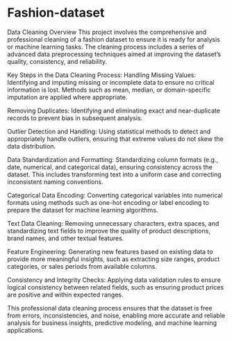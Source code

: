 # Fashion-dataset
Data Cleaning Overview
This project involves the comprehensive and professional cleaning of a fashion dataset to ensure it is ready for analysis or machine learning tasks. The cleaning process includes a series of advanced data preprocessing techniques aimed at improving the dataset’s quality, consistency, and reliability.

Key Steps in the Data Cleaning Process:
Handling Missing Values: Identifying and imputing missing or incomplete data to ensure no critical information is lost. Methods such as mean, median, or domain-specific imputation are applied where appropriate.

Removing Duplicates: Identifying and eliminating exact and near-duplicate records to prevent bias in subsequent analysis.

Outlier Detection and Handling: Using statistical methods to detect and appropriately handle outliers, ensuring that extreme values do not skew the data distribution.

Data Standardization and Formatting: Standardizing column formats (e.g., date, numerical, and categorical data), ensuring consistency across the dataset. This includes transforming text into a uniform case and correcting inconsistent naming conventions.

Categorical Data Encoding: Converting categorical variables into numerical formats using methods such as one-hot encoding or label encoding to prepare the dataset for machine learning algorithms.

Text Data Cleaning: Removing unnecessary characters, extra spaces, and standardizing text fields to improve the quality of product descriptions, brand names, and other textual features.

Feature Engineering: Generating new features based on existing data to provide more meaningful insights, such as extracting size ranges, product categories, or sales periods from available columns.

Consistency and Integrity Checks: Applying data validation rules to ensure logical consistency between related fields, such as ensuring product prices are positive and within expected ranges.

This professional data cleaning process ensures that the dataset is free from errors, inconsistencies, and noise, enabling more accurate and reliable analysis for business insights, predictive modeling, and machine learning applications.


